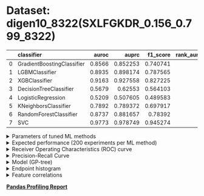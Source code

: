 # Dataset: digen10_8322(SXLFGKDR_0.156_0.799_8322)

|    | classifier                 |   auroc |    auprc |   f1_score |   rank_auroc |   rank_auprc |   rank_f1 |
|---:|:---------------------------|--------:|---------:|-----------:|-------------:|-------------:|----------:|
|  0 | GradientBoostingClassifier |  0.8566 | 0.852253 |   0.740741 |            5 |            5 |         5 |
|  1 | LGBMClassifier             |  0.8935 | 0.898174 |   0.787565 |            3 |            3 |         3 |
|  2 | XGBClassifier              |  0.9163 | 0.927558 |   0.827225 |            2 |            2 |         2 |
|  3 | DecisionTreeClassifier     |  0.5679 | 0.62553  |   0.564103 |            7 |            7 |         7 |
|  4 | LogisticRegression         |  0.5209 | 0.507605 |   0.489583 |            8 |            8 |         8 |
|  5 | KNeighborsClassifier       |  0.7892 | 0.789372 |   0.697917 |            6 |            6 |         6 |
|  6 | RandomForestClassifier     |  0.8737 | 0.881657 |   0.78392  |            4 |            4 |         4 |
|  7 | SVC                        |  0.9773 | 0.978749 |   0.945274 |            1 |            1 |         1 |


<details>
<summary>Parameters of tuned ML methods</summary>


```
GradientBoostingClassifier(learning_rate=0.20137906837592243, max_depth=8,
                           min_samples_leaf=57, n_iter_no_change=16,
                           random_state=8322, tol=1e-07,
                           validation_fraction=0.060000000000000005)
LGBMClassifier(deterministic=True, force_row_wise=True, max_depth=10,
               metric='binary_logloss', n_estimators=88, n_jobs=1,
               num_leaves=1024, objective='binary', random_state=8322)
XGBClassifier(alpha=0.02363561061174875, base_score=0.5, booster='dart',
              colsample_bylevel=1, colsample_bynode=1, colsample_bytree=1,
              eta=0.2048495271939533, eval_metric='logloss', gamma=0.4,
              gpu_id=-1, importance_type='gain', interaction_constraints='',
              learning_rate=0.204849526, max_delta_step=0, max_depth=9,
              min_child_weight=1, missing=nan, monotone_constraints='()',
              n_estimators=68, n_jobs=1, nthread=1, num_parallel_tree=1,
              random_state=8322, reg_alpha=0.0236356109,
              reg_lambda=1.6014597716854524, scale_pos_weight=1, subsample=1,
              tree_method='exact', use_label_encoder=False,
              validate_parameters=1, ...)
DecisionTreeClassifier(max_depth=10, min_samples_split=8, random_state=8322)
LogisticRegression(C=0.00014743051505560541, random_state=8322,
                   solver='newton-cg')
KNeighborsClassifier(n_neighbors=36, p=3)
RandomForestClassifier(criterion='entropy', max_depth=10, max_features=None,
                       min_samples_leaf=3, min_samples_split=10,
                       n_estimators=91, random_state=8322)
SVC(C=92.51616172779029, class_weight='balanced', coef0=5.9, degree=2,
    gamma='auto', kernel='poly', probability=True, random_state=8322,
    tol=2.1022230038533015e-05)
```

</details>

<details>
<summary>Expected performance (200 experiments per ML method)</summary>
<img src='digen10_8322-box.svg' width=40% />
</details>

<details>
<summary>Receiver Operating Characteristics (ROC) curve</summary>
<img src='digen10_8322-roc.svg' width=40% />
</details>

<details>
<summary>Precision-Recall Curve</summary>
<img src='digen10_8322-prc.svg' width=40% />
</details>

<details>
<summary>Model (GP-tree)</summary>
<img src='digen10_8322-model.svg' height=10% />
</details>

<details>
<summary>Endpoint histogram</summary>
<img src='digen10_8322-endpoint.svg' width=40% />
</details>

<details>
<summary>Feature correlations</summary>
<img src='digen10_8322-corr.svg' width=40% />
</details>

[**Pandas Profiling Report**](https://github.io/athril/digen-test/docs/profile/digen10_8322.html)